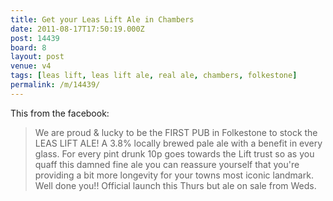 ```yaml
---
title: Get your Leas Lift Ale in Chambers
date: 2011-08-17T17:50:19.000Z
post: 14439
board: 8
layout: post
venue: v4
tags: [leas lift, leas lift ale, real ale, chambers, folkestone]
permalink: /m/14439/
---
```

This from the facebook:
<blockquote>We are proud & lucky to be the FIRST PUB in Folkestone to stock the LEAS LIFT ALE! A 3.8% locally brewed pale ale with a benefit in every glass. 
For every pint drunk 10p goes towards the Lift trust so as you quaff this damned fine ale you can reassure yourself that you're providing a bit more longevity for your towns most iconic landmark. Well done you!!
Official launch this Thurs but ale on sale from Weds.</blockquote>
